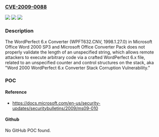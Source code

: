 ### [CVE-2009-0088](https://cve.mitre.org/cgi-bin/cvename.cgi?name=CVE-2009-0088)
![](https://img.shields.io/static/v1?label=Product&message=n%2Fa&color=blue)
![](https://img.shields.io/static/v1?label=Version&message=n%2Fa&color=blue)
![](https://img.shields.io/static/v1?label=Vulnerability&message=n%2Fa&color=brighgreen)

### Description

The WordPerfect 6.x Converter (WPFT632.CNV, 1998.1.27.0) in Microsoft Office Word 2000 SP3 and Microsoft Office Converter Pack does not properly validate the length of an unspecified string, which allows remote attackers to execute arbitrary code via a crafted WordPerfect 6.x file, related to an unspecified counter and control structures on the stack, aka "Word 2000 WordPerfect 6.x Converter Stack Corruption Vulnerability."

### POC

#### Reference
- https://docs.microsoft.com/en-us/security-updates/securitybulletins/2009/ms09-010

#### Github
No GitHub POC found.

